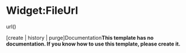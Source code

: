 # Widget:FileUrl

url()

[create | history | purge]Documentation**This template has no documentation. If you know how to use this template, please create it.**